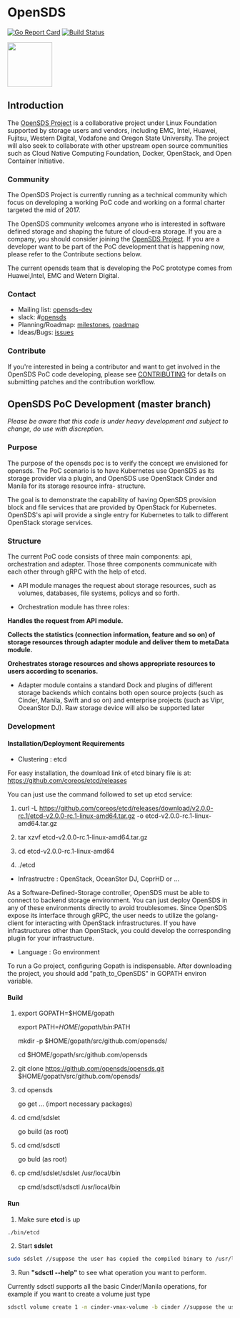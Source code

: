 # OpenSDS

[![Go Report Card](https://goreportcard.com/badge/github.com/opensds/opensds)](https://goreportcard.com/report/github.com/opensds/opensds)
[![Build Status](https://travis-ci.org/opensds/opensds.svg?branch=master)](https://travis-ci.org/opensds/opensds)

<img src="https://www.opensds.io/wp-content/uploads/2016/11/logo_opensds.png" width="100">

## Introduction

The [OpenSDS Project](https://opensds.io/) is a collaborative project under Linux
Foundation supported by storage users and vendors, including
EMC, Intel, Huawei, Fujitsu, Western Digital, Vodafone and Oregon State University. The project
will also seek to collaborate with other upstream open source communities
such as Cloud Native Computing Foundation, Docker, OpenStack, and Open
Container Initiative. 

### Community

The OpenSDS Project is currently running as a technical community which
focus on developing a working PoC code and working on a formal charter
targeted the mid of 2017.

The OpenSDS community welcomes anyone who is interested in software defined
storage and shaping the future of cloud-era storage. If you are a company,
you should consider joining the [OpenSDS Project](https://opensds.io/). 
If you are a developer want to be part of the PoC development that is happening
now, please refer to the Contribute sections below.

The current opensds team that is developing the PoC prototype comes from Huawei,Intel,
EMC and Wetern Digital.

### Contact

- Mailing list: [opensds-dev](https://groups.google.com/forum/?hl=en#!forum/opensds-dev)
- slack: #[opensds](https://opensds.slack.com)
- Planning/Roadmap: [milestones](https://github.com/opensds/opensds/milestones), [roadmap](./ROADMAP.md)
- Ideas/Bugs: [issues](https://github.com/opensds/opensds/issues)

### Contribute

If you're interested in being a contributor and want to get involved in the
OpenSDS PoC code developing, please see [CONTRIBUTING](CONTRIBUTING.md) for 
details on submitting patches and the contribution workflow.

## OpenSDS PoC Development (master branch)

_Please be aware that this code is under heavy development and subject to
change, do use with discreption._

### Purpose

The purpose of the opensds poc is to verify the concept we envisioned for opensds.
The PoC scenario is to have Kubernetes use OpenSDS as its storage provider via a
plugin, and OpenSDS use OpenStack Cinder and Manila for its storage resource infra-
structure.

The goal is to demonstrate the capability of having OpenSDS provision block and file
services that are provided by OpenStack for Kubernetes. OpenSDS's api will provide
a single entry for Kubernetes to talk to different OpenStack storage services.

### Structure
The current PoC code consists of three main components: api, orchestration and
adapter. Those three components communicate with each other through gRPC with
the help of etcd.

* API module manages the request about storage resources, such as volumes, databases, file systems, policys and so forth. 

* Orchestration module has three roles: 

**Handles the request from API module.**

**Collects the statistics (connection information, feature and so on) of
   storage resources through adapter module and deliver them to metaData
   module.**
   
**Orchestrates storage resources and shows appropriate resources to users
   according to scenarios.**

* Adapter module contains a standard Dock and plugins of different storage backends which contains both open source projects (such as Cinder, Manila, Swift and so on) and enterprise projects (such as Vipr, OceanStor DJ). Raw storage device will also be supported later

### Development

#### Installation/Deployment Requirements

* Clustering : etcd

For easy installation, the download link of etcd binary file is at: https://github.com/coreos/etcd/releases

You can just use the command followed to set up etcd service:

1. curl -L  https://github.com/coreos/etcd/releases/download/v2.0.0-rc.1/etcd-v2.0.0-rc.1-linux-amd64.tar.gz -o etcd-v2.0.0-rc.1-linux-amd64.tar.gz

2. tar xzvf etcd-v2.0.0-rc.1-linux-amd64.tar.gz

3. cd etcd-v2.0.0-rc.1-linux-amd64

4. ./etcd

* Infrastructre : OpenStack, OceanStor DJ, CoprHD or ...

As a Software-Defined-Storage controller, OpenSDS must be able to connect to backend storage environment. You can just deploy OpenSDS in any of these environments directly to avoid troublesomes. Since OpenSDS expose its interface through gRPC, the user needs to utilize the golang-client for interacting with OpenStack infrastructures. If you have infrastructures other than OpenStack, you could develop the corresponding plugin for your infrastructure.

* Language : Go environment

To run a Go project, configuring Gopath is indispensable. After downloading the project, you should add "path_to_OpenSDS" in GOPATH environ variable.

#### Build

1. export GOPATH=$HOME/gopath

   export PATH=$HOME/gopath/bin:$PATH
   
   mkdir -p $HOME/gopath/src/github.com/opensds/
   
   cd $HOME/gopath/src/github.com/opensds
   
2. git clone https://github.com/opensds/opensds.git $HOME/gopath/src/github.com/opensds/

3. cd opensds

   go get ... (import necessary packages)
   
4. cd cmd/sdslet

   go build (as root)
   
5. cd cmd/sdsctl

   go buld (as root)
   
6. cp cmd/sdslet/sdslet /usr/local/bin

   cp cmd/sdsctl/sdsctl /usr/local/bin

#### Run

1. Make sure **etcd** is up

```sh
./bin/etcd
```

2. Start **sdslet**

```sh
sudo sdslet //suppose the user has copied the compiled binary to /usr/local/bin
```

3. Run **"sdsctl --help"** to see what operation you want to perform. 

Currently sdsctl supports all the basic Cinder/Manila operations, for example if you want to 
create a volume just type 
```sh
sdsctl volume create 1 -n cinder-vmax-volume -b cinder //suppose the user has copied the compiled binary to /usr/local/bin
```
